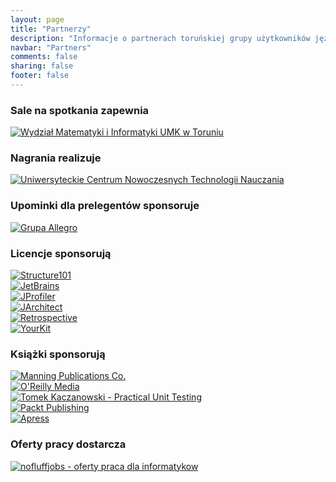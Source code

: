 ```yaml
---
layout: page
title: "Partnerzy"
description: "Informacje o partnerach toruńskiej grupy użytkowników języka Java."
navbar: "Partners"
comments: false
sharing: false
footer: false
---
```

### Sale na spotkania zapewnia
<div>
  <a class="no-text-decoration" href="http://www.mat.umk.pl" target="_blank" title="Wydział Matematyki i Informatyki UMK w Toruniu">
    <img class="no-border" src="{{ root_url }}/images/partners/wmii-umk.png" alt="Wydział Matematyki i Informatyki UMK w Toruniu" />
  </a>
</div>

### Nagrania realizuje
<div>
  <a class="no-text-decoration" href="http://www.ucntn.umk.pl" target="_blank" title="Uniwersyteckie Centrum Nowoczesnych Technologii Nauczania">
    <img class="no-border" src="{{ root_url }}/images/partners/ucntn.png" alt="Uniwersyteckie Centrum Nowoczesnych Technologii Nauczania" />
  </a>
</div>

### Upominki dla prelegentów sponsoruje
<div class="row" style="margin-bottom: 10px;">
  <div class="col-tn-12 col-xs-6 col-sm-6 col-md-4">
    <a class="no-text-decoration" href="http://www.allegro.pl" target="_blank" title="Grupa Allegro">
      <img class="no-border" src="{{ root_url }}/images/partners/allegro.jpg" alt="Grupa Allegro" />
    </a>
  </div>
</div>

### Licencje sponsorują
<div class="row" style="margin-bottom: 10px;">
  <div class="col-tn-12 col-xs-6 col-sm-6 col-md-4">
    <a class="no-text-decoration" href="http://structure101.com" target="_blank" title="Structure101">
      <img class="no-border" src="{{ root_url }}/images/partners/structure101_2.png" alt="Structure101" />
    </a>
  </div>
  <div class="col-tn-12 col-xs-6 col-sm-6 col-md-4">
    <a class="no-text-decoration" href="http://jetbrains.com" target="_blank" title="JetBrains">
      <img class="no-border" src="{{ root_url }}/images/partners/jetbrains.png" alt="JetBrains" />
    </a>
  </div>
  <div class="col-tn-12 col-xs-6 col-sm-6 col-md-4">
    <a class="no-text-decoration" href="http://www.ej-technologies.com/products/jprofiler/overview.html" target="_blank" title="JProfiler">
      <img class="no-border" src="{{ root_url }}/images/partners/jprofiler.png" alt="JProfiler" />
    </a>
  </div>
  <div class="col-tn-12 col-xs-6 col-sm-6 col-md-4">
    <a class="no-text-decoration" href="http://www.jarchitect.com" target="_blank" title="JArchitect">
      <img class="no-border" src="{{ root_url }}/images/partners/jarchitect.png" alt="JArchitect" />
    </a>
  </div>
  <div class="col-tn-12 col-xs-6 col-sm-6 col-md-4">
    <a class="no-text-decoration" href="http://www.retrospective.centeractive.com" target="_blank" title="Retrospective">
      <img class="no-border" src="{{ root_url }}/images/partners/retrospective.png" alt="Retrospective" />
    </a>
  </div>
  <div class="col-tn-12 col-xs-6 col-sm-6 col-md-4">
    <a class="no-text-decoration" href="http://www.yourkit.com" target="_blank" title="YourKit">
      <img class="no-border" src="{{ root_url }}/images/partners/yourkit.png" alt="YourKit" />
    </a>
  </div>
</div>

### Książki sponsorują
<div class="row" style="margin-bottom: 10px;">
  <div class="col-tn-12 col-xs-6 col-sm-6 col-md-4">
    <a class="no-text-decoration" href="http://www.manning.com" target="_blank" title="Manning Publications Co.">
      <img class="no-border" src="{{ root_url }}/images/partners/manning.jpg" alt="Manning Publications Co." />
    </a>
  </div>
  <div class="col-tn-12 col-xs-6 col-sm-6 col-md-4">
    <a class="no-text-decoration" href="http://oreilly.com" target="_blank" title="O'Reilly Media">
      <img class="no-border" src="{{ root_url }}/images/partners/oreilly.gif" alt="O'Reilly Media" />
    </a>
  </div>
  <div class="col-tn-12 col-xs-6 col-sm-6 col-md-4 former-partner">
    <a class="no-text-decoration" href="http://practicalunittesting.com" target="_blank" title="Tomek Kaczanowski - Practical Unit Testing">
      <img class="no-border" src="{{ root_url }}/images/partners/practical_unit_testing.jpg" alt="Tomek Kaczanowski - Practical Unit Testing" />
    </a>
  </div>
  <div class="col-tn-12 col-xs-6 col-sm-6 col-md-4 former-partner">
    <a class="no-text-decoration" href="http://www.packtpub.com" target="_blank" title="Packt Publishing">
      <img class="no-border" src="{{ root_url }}/images/partners/packt-publishing.png" alt="Packt Publishing" />
    </a>
  </div>
  <div class="col-tn-12 col-xs-6 col-sm-6 col-md-4 former-partner">
    <a class="no-text-decoration" href="https://www.apress.com" target="_blank" title="Apress">
      <img class="no-border" src="{{ root_url }}/images/partners/apress.jpg" alt="Apress" />
    </a>
  </div>
</div>

### Oferty pracy dostarcza
<div class="row" style="margin-bottom: 10px;">
  <div>
    <a href="https://nofluffjobs.com" target="_blank" title="nofluffjobs - oferty pracy dla specjalistow IT">
      <img class="no-border" src="{{ root_url }}/images/partners/no_fluff_jobs_com_logo2.jpg" alt="nofluffjobs - oferty praca dla informatykow">
    </a>
  </div>
</div>
